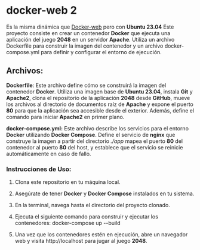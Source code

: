 # docker-web 2
Es la misma dinámica que [Docker-web](https://github.com/sanchezguille7/docker-web) pero con **Ubuntu 23.04**
Este proyecto consiste en crear un contenedor **Docker** que ejecuta una aplicación del juego **2048** en un servidor **Apache**. Utiliza un archivo Dockerfile para construir la imagen del contenedor y un archivo docker-compose.yml para definir y configurar el entorno de ejecución.

  

## Archivos:

**Dockerfile**: Este archivo define cómo se construirá la imagen del contenedor **Docker**. Utiliza una imagen base de **Ubuntu 23.04**, instala **Git** y **Apache2**, clona el repositorio de la aplicación **2048** desde **GitHub**, mueve los archivos al directorio de documentos raíz de **Apache** y expone el puerto **80** para que la aplicación sea accesible desde el exterior. Además, define el comando para iniciar **Apache2** en primer plano.

  

**docker-compose.yml:** Este archivo describe los servicios para el entorno **Docker** utilizando **Docker Compose**. Define el servicio de **nginx** que construye la imagen a partir del directorio *./app* mapea el puerto **80** del contenedor al puerto **80** del host, y establece que el servicio se reinicie automáticamente en caso de fallo.

  

### Instrucciones de Uso:
1. Clona este repositorio en tu máquina local.
2. Asegúrate de tener **Docker** y **Docker Compose** instalados en tu sistema.
3. En la terminal, navega hasta el directorio del proyecto clonado.
4. Ejecuta el siguiente comando para construir y ejecutar los contenedores:
    docker-compose up --build
    
5. Una vez que los contenedores estén en ejecución, abre un navegador web y visita http://localhost para jugar al juego **2048**.